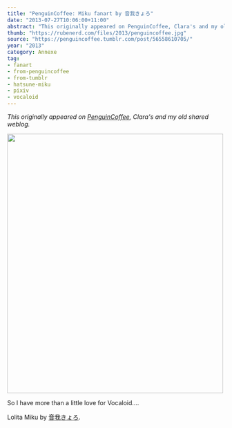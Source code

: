 ```yaml
---
title: "PenguinCoffee: Miku fanart by 音我きょろ"
date: "2013-07-27T10:06:00+11:00"
abstract: "This originally appeared on PenguinCoffee, Clara's and my old shared weblog."
thumb: "https://rubenerd.com/files/2013/penguincoffee.jpg"
source: "https://penguincoffee.tumblr.com/post/56558610705/"
year: "2013"
category: Annexe
tag:
- fanart
- from-penguincoffee
- from-tumblr
- hatsune-miku
- pixiv
- vocaloid
---
```

*This originally appeared on [PenguinCoffee](https://rubenerd.com/tag/from-penguincoffee/), Clara's and my old shared weblog.*

<img src="https://rubenerd.com/files/museum/penguincoffee-56558610705@1x.jpg" alt="" style="width:500px; height:600px;" srcset="https://rubenerd.com/files/museum/penguincoffee-56558610705@1x.jpg 1x, https://rubenerd.com/files/museum/penguincoffee-56558610705@2x.jpg 2x" />

So I have more than a little love for Vocaloid....

Lolita Miku by <a href="http://www.pixiv.net/member_illust.php?mode=medium&amp;illust_id=37285346">音我きょろ</a>.

